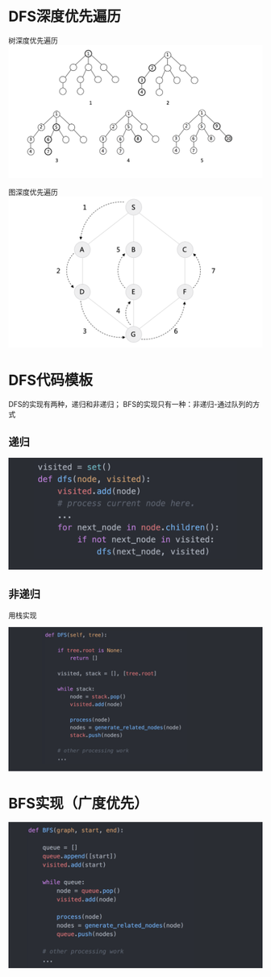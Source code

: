 # DFS深度优先遍历

树深度优先遍历
![](树深度优先遍历.png)

图深度优先遍历
![](图深度优先遍历.png)


# DFS代码模板
DFS的实现有两种，递归和非递归；
BFS的实现只有一种：非递归-通过队列的方式

## 递归

![](DFS_递归.png)

## 非递归
用栈实现

![](DFS_非递归.png)

# BFS实现（广度优先）
![](BFS.png)
